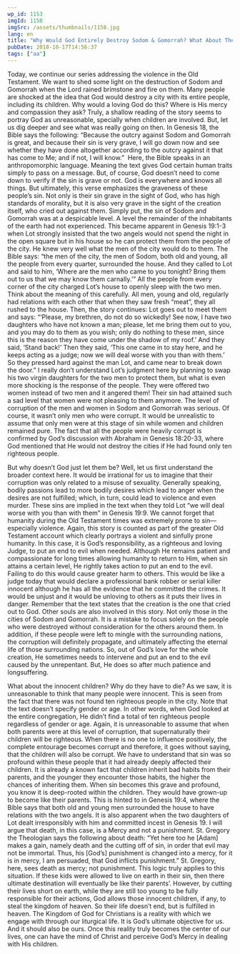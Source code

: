 ```yaml
---
wp_id: 1153
imgId: 1158
imgSrc: /assets/thumbnails/1158.jpg
lang: en
title: "Why Would God Entirely Destroy Sodom & Gomorrah? What About The Children?"
pubDate: 2018-10-17T14:56:37
tags: ["aa"]
---
```


<!-- page: 6 -->

<p>Today, we continue our series addressing the violence in the Old Testament. We want to shed some light on the destruction of Sodom and Gomorrah when the Lord rained brimstone and fire on them. Many people are shocked at the idea that God would destroy a city with its entire people, including its children. Why would a loving God do this? Where is His mercy and compassion they ask? Truly, a shallow reading of the story seems to portray God as unreasonable, specially when children are involved. But, let us dig deeper and see what was really going on then. In Genesis 18, the Bible says the following: “Because the outcry against Sodom and Gomorrah is great, and because their sin is very grave, I will go down now and see whether they have done altogether according to the out­cry against it that has come to Me; and if not, I will know.”  Here, the Bible speaks in an anthropomorphic language. Meaning the text gives God certain human traits simply to pass on a message. But, of course, God doesn’t need to come down to verify if the sin is grave or not. God is everywhere and knows all things. But ultimately, this verse emphasizes the graveness of these people’s sin. Not only is their sin grave in the sight of God, who has high standards of morality, but it is also very grave in the sight of the creation itself, who cried out against them. Simply put, the sin of Sodom and Gomorrah was at a despicable level. A level the remainder of the inhabitants of the earth had not experienced. This became apparent in Genesis 19:1-3 when Lot strongly insisted that the two angels would not spend the night in the open square but in his house so he can protect them from the people of the city. He knew very well what the men of the city would do to them. The Bible says: “the men of the city, the men of Sodom, both old and young, all the people from every quarter, surrounded the house. And they called to Lot and said to him, ‘Where are the men who came to you tonight? Bring them out to us that we may know them carnally.’” All the people from every corner of the city charged Lot’s house to openly sleep with the two men. Think about the meaning of this carefully. All men, young and old, regularly had rela­tions with each other that when they saw fresh “meat”, they all rushed to the house. Then, the story continues: Lot goes out to meet them and says: “‘Please, my brethren, do not do so wickedly! See now, I have two daughters who have not known a man; please, let me bring them out to you, and you may do to them as you wish; only do nothing to these men, since this is the reason they have come under the shadow of my roof.’ And they said, ‘Stand back!’ Then they said, ‘This one came in to stay here, and he keeps acting as a judge; now we will deal worse with you than with them.’ So they pressed hard against the man Lot, and came near to break down the door.” I really don’t understand Lot’s judgment here by planning to swap his two virgin daughters for the two men to protect them, but what is even more shocking is the response of the people. They were offered two women instead of two men and it angered them! Their sin had attained such a sad level that women were not pleasing to them anymore. The level of corruption of the men and women in Sodom and Gomorrah was serious. Of course, it wasn’t only men who were corrupt. It would be un­realistic to assume that only men were at this stage of sin while women and children remained pure. The fact that all the people were heavily corrupt is confirmed by God’s discussion with Abraham in Genesis 18:20-33, where God mentioned that He would not destroy the cities if He had found only ten righteous people.</p>
<p>But why doesn’t God just let them be? Well, let us first understand the broader context here. It would be irrational for us to imagine that their corruption was only related to a misuse of sexuality. Generally speaking, bodily passions lead to more bodily desires which lead to anger when the desires are not fulfilled; which, in turn, could lead to violence and even murder. These sins are implied in the text when they told Lot “we will deal worse with you than with them” in Genesis 19:9. We cannot forget that humanity during the Old Testament times was extremely prone to sin—especially violence. Again, this story is counted as part of the greater Old Testament account which clearly portrays a violent and sinfully prone humanity. In this case, it is God’s responsibility, as a righteous and loving Judge, to put an end to evil when needed. Although He remains patient and compassionate for long times allowing humanity to return to Him, when sin attains a certain level, He rightly takes action to put an end to the evil. Failing to do this would cause greater harm to others. This would be like a judge today that would declare a professional bank robber or serial killer innocent although he has all the evidence that he committed the crimes. It would be unjust and it would be unloving to others as it puts their lives in danger. Remember that the text states that the creation is the one that cried out to God. Other souls are also involved in this story. Not only those in the cities of Sodom and Gomorrah. It is a mistake to focus solely on the people who were destroyed without consideration for the others around them. In addition, if these people were left to mingle with the surrounding nations, the corruption will definitely propagate, and ultimately affecting the eternal life of those surrounding nations. So, out of God’s love for the whole creation, He sometimes needs to intervene and put an end to the evil caused by the unrepentant. But, He does so after much patience and longsuffering.</p>
<p>What about the innocent children? Why do they have to die? As we saw, it is unreasonable to think that many people were innocent. This is seen from the fact that there was not found ten righteous people in the city. Note that the text doesn’t specify gender or age. In other words, when God looked at the entire congregation, He didn’t find a total of ten righteous people regardless of gender or age. Again, it is unreasonable to assume that when both parents were at this level of corruption, that supernaturally their children will be righteous. When there is no one to influence positively, the complete entourage becomes corrupt and therefore, it goes without saying, that the children will also be corrupt. We have to understand that sin was so profound within these people that it had already deeply affected their children. It is already a known fact that children inherit bad habits from their parents, and the younger they encoun­ter those habits, the higher the chances of inheriting them. When sin becomes this grave and profound, you know it is deep-rooted within the children. They would have grown-up to become like their parents. This is hinted to in Genesis 19:4, where the Bible says that both old and young men surrounded the house to have relations with the two angels. It is also ap­parent when the two daughters of Lot dealt irresponsibly with him and committed incest in Genesis 19. I will argue that death, in this case, is a Mercy and not a punishment. St. Gregory the Theologian says the following about death: “Yet here too he [Adam] makes a gain, namely death and the cutting off of sin, in order that evil may not be immortal. Thus, his [God’s] punishment is changed into a mercy, for it is in mercy, I am persuaded, that God inflicts punishment.” St. Gregory, here, sees death as mercy; not punishment. This logic truly applies to this situation. If these kids were allowed to live on earth in their sin, then there ultimate destination will eventually be like their parents’. However, by cutting their lives short on earth, while they are still too young to be fully responsible for their actions, God allows those innocent children, if any, to steal the kingdom of heaven. So their life doesn’t end, but is fulfilled in heaven. The Kingdom of God for Christians is a reality with which we engage with through our liturgical life. It is God’s ultimate objective for us. And it should also be ours. Once this reality truly becomes the center of our lives, one can have the mind of Christ and perceive God’s Mercy in dealing with His children.</p>
